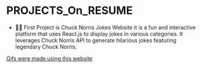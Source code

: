 # PROJECTS_On_RESUME

- 💚📱 First Project is Chuck Norris Jokes Website it is a fun and interactive platform that uses React.js to display jokes in various categories. It leverages Chuck Norris API to generate hilarious jokes featuring legendary Chuck Norris.

















[Gifs were made using this website](https://ezgif.com/speed/ezgif-4-f389296878.gif)
